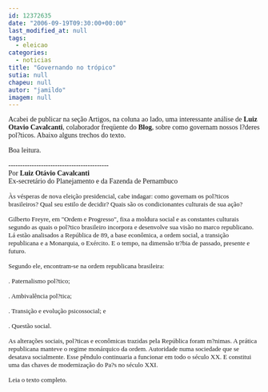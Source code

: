 ```yaml
---
id: 12372635
date: "2006-09-19T09:30:00+00:00"
last_modified_at: null
tags:
  - eleicao
categories:
  - noticias
title: "Governando no trópico"
sutia: null
chapeu: null
autor: "jamildo"
imagem: null
---
```

<p><span style="font-family: Verdana;">Acabei de publicar na se&ccedil;&atilde;o Artigos, na coluna ao lado, uma interessante an&aacute;lise de <strong>Luiz Otavio Cavalcanti</strong>, colaborador freq&uuml;ente do <strong>Blog</strong>, sobre como governam nossos l?deres pol?ticos. Abaixo alguns trechos do texto.</span></p>
<p><span style="font-family: Verdana;">Boa leitura.</span></p>
<p><span style="font-family: Verdana;">-------------------------------------------<br /></span><span style="font-family: Verdana;">Por </span><span style="font-family: Verdana;"><strong>Luiz Ot&aacute;vio Cavalcanti</strong><br />Ex-secret&aacute;rio do Planejamento e da Fazenda de Pernambuco<br /></span></p>
<p><span style="font-family: Verdana; font-size: small;">&Agrave;s v&eacute;speras de nova elei&ccedil;&atilde;o presidencial, cabe indagar: como governam os pol?ticos brasileiros? Qual seu estilo de decidir? Quais s&atilde;o os condicionantes culturais de sua a&ccedil;&atilde;o?</span></p>
<p><span style="font-family: Verdana; font-size: small;">Gilberto Freyre, em "Ordem e Progresso", fixa a moldura social e as constantes culturais segundo as quais o pol?tico brasileiro incorpora e desenvolve sua vis&atilde;o no marco republicano. L&aacute; est&atilde;o analisados a Rep&uacute;blica de 89, a base econ&ocirc;mica, a ordem social, a transi&ccedil;&atilde;o republicana e a Monarquia, o Ex&eacute;rcito. E o tempo, na dimens&atilde;o tr?bia de passado, presente e futuro.</span></p>
<p><span style="font-family: Verdana; font-size: small;">Segundo ele, encontram-se na ordem republicana brasileira:</span></p>
<p><span style="font-family: Verdana; font-size: small;">. Paternalismo pol?tico;</span></p>
<p><span style="font-family: Verdana; font-size: small;">. Ambival&ecirc;ncia pol?tica;</span></p>
<p><span style="font-family: Verdana; font-size: small;">. Transi&ccedil;&atilde;o e evolu&ccedil;&atilde;o psicossocial; e</span></p>
<p><span style="font-family: Verdana; font-size: small;">. Quest&atilde;o social.</span></p>
<p><span style="font-family: Verdana; font-size: small;">As altera&ccedil;&otilde;es sociais, pol?ticas e econ&ocirc;micas trazidas pela Rep&uacute;blica foram m?nimas. A pr&aacute;tica republicana manteve o regime mon&aacute;rquico da ordem. Autoridade numa sociedade que se desatava socialmente. Esse p&ecirc;ndulo continuaria a funcionar em todo o s&eacute;culo XX. E constitui uma das chaves de moderniza&ccedil;&atilde;o do Pa?s no s&eacute;culo XXI.</span></p>
<p><span style="font-family: Verdana; font-size: small;">Leia o texto completo.</span></p>
